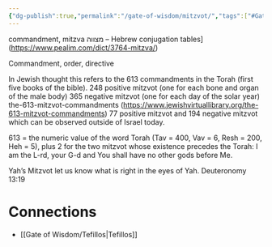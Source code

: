 ```yaml
---
{"dg-publish":true,"permalink":"/gate-of-wisdom/mitzvot/","tags":["#GateWisdom"]}
---
```


commandment, mitzva מצווה – Hebrew conjugation tables](https://www.pealim.com/dict/3764-mitzva/)


Commandment, order, directive

In Jewish thought this refers to the 613 commandments in the Torah (first five books of the bible). 
	  248 positive mitzvot (one for each bone and organ of the male body)
	  365 negative mitzvot (one for each day of the solar year)
	 the-613-mitzvot-commandments (https://www.jewishvirtuallibrary.org/the-613-mitzvot-commandments)
	 77 positive mitzvot and 194 negative mitzvot which can be observed outside of Israel today.

613 = the numeric value of the word Torah (Tav = 400, Vav = 6, Resh = 200, Heh = 5), plus 2 for the two mitzvot whose existence precedes the Torah: I am the L-rd, your G-d and You shall have no other gods before Me.

Yah’s Mitzvot let us know what is right in the eyes of Yah. Deuteronomy 13:19

# Connections
- [[Gate of Wisdom/Tefillos\|Tefillos]]